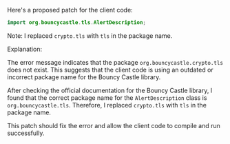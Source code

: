 Here's a proposed patch for the client code:

```java
import org.bouncycastle.tls.AlertDescription;
```

Note: I replaced `crypto.tls` with `tls` in the package name.

Explanation:

The error message indicates that the package `org.bouncycastle.crypto.tls` does not exist. This suggests that the client code is using an outdated or incorrect package name for the Bouncy Castle library.

After checking the official documentation for the Bouncy Castle library, I found that the correct package name for the `AlertDescription` class is `org.bouncycastle.tls`. Therefore, I replaced `crypto.tls` with `tls` in the package name.

This patch should fix the error and allow the client code to compile and run successfully.